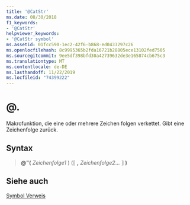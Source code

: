 ```yaml
---
title: '@CatStr'
ms.date: 08/30/2018
f1_keywords:
- '@CatStr'
helpviewer_keywords:
- '@CatStr symbol'
ms.assetid: 01fcc590-1ec2-42f6-b868-ed0433297c26
ms.openlocfilehash: 8c9995365b2fda16721b28805ece13102fed7505
ms.sourcegitcommit: 9ee5df398bfd30a42739632de3e165874cb675c3
ms.translationtype: MT
ms.contentlocale: de-DE
ms.lasthandoff: 11/22/2019
ms.locfileid: "74399222"
---
```

# <a name="catstr"></a>\@.

Makrofunktion, die eine oder mehrere Zeichen folgen verkettet. Gibt eine Zeichenfolge zurück.

## <a name="syntax"></a>Syntax

> **\@"(** *Zeichenfolge1* ) (⟦ __,__ *Zeichenfolge2*... ⟧ **)**

## <a name="see-also"></a>Siehe auch

[Symbol Verweis](symbols-reference.md)
